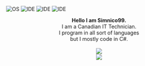 ![OS](https://img.shields.io/badge/OS-Windows%2011-informational?style=flat&logo=Microsoft)
![IDE](https://img.shields.io/badge/IDE-Visual%20Studio-informational?style=flat&logo=VisualStudio)
![IDE](https://img.shields.io/badge/Code-C%23-informational?style=flat&logo=CSharp)
![IDE](https://img.shields.io/badge/Code-C++-informational?style=flat&logo=C%2B%2B)

<p align="center">
  <b>Hello I am Simnico99.</b><br>
  I am a Canadian IT Technician.<br>
  I program in all sort of languages<br>
  but I mostly code in C#.
  <br><br>
  <img src="https://github-readme-stats-neon-gamma-70.vercel.app/api?username=Simnico99&theme=transparent&exclude_repo=github-readme-stats"><br/>
  <img src="https://github-readme-stats-neon-gamma-70.vercel.app/api/top-langs?username=Simnico99&langs_count=20&layout=compact&theme=transparent&exclude_repo=github-readme-stats&card_width=450">
</p>
